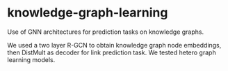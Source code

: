 # knowledge-graph-learning
Use of GNN architectures for prediction tasks on knowledge graphs.

We used a two layer R-GCN to obtain knowledge graph node embeddings, then DistMult as decoder for link prediction task.
We tested hetero graph learning models.
